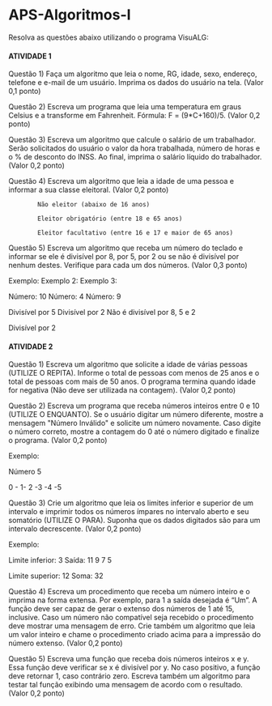 # APS-Algoritmos-I

Resolva as questões abaixo utilizando o programa VisuALG:

#### ATIVIDADE 1


Questão 1) Faça um algoritmo que leia o nome, RG, idade, sexo, endereço, telefone e e-mail de um usuário. Imprima os dados do usuário na tela. (Valor 0,1 ponto)

Questão 2) Escreva um programa que leia uma temperatura em graus Celsius e a transforme em  Fahrenheit. Fórmula: F = (9*C+160)/5. (Valor 0,2 ponto)

Questão 3) Escreva um algoritmo que calcule o salário de um trabalhador. Serão solicitados do usuário o valor da hora trabalhada, número de horas e o % de desconto do INSS. Ao final, imprima o salário líquido do trabalhador. (Valor 0,2 ponto)

Questão 4) Escreva um algoritmo que leia a idade de uma pessoa e informar a sua classe eleitoral. (Valor 0,2 ponto)

            Não eleitor (abaixo de 16 anos)

            Eleitor obrigatório (entre 18 e 65 anos)

            Eleitor facultativo (entre 16 e 17 e maior de 65 anos)


Questão 5) Escreva um algoritmo que receba um número do teclado e informar se ele é divisível por 8, por 5, por 2 ou se não é divisível por nenhum destes. Verifique para cada um dos números. (Valor 0,3 ponto)

Exemplo:                                                       Exemplo 2:                                         Exemplo 3:

Número: 10                                                   Número: 4                                         Número: 9

Divisível por 5                                               Divisível por 2                                    Não é divisível por 8, 5 e 2

Divisível por 2

 

#### ATIVIDADE 2


Questão 1) Escreva um algoritmo que solicite a idade de várias pessoas (UTILIZE O REPITA). Informe o total de pessoas com menos de 25 anos e o total de pessoas com mais de 50 anos. O programa termina quando idade for negativa (Não deve ser utilizada na contagem). (Valor 0,2 ponto)

Questão 2) Escreva um programa que receba números inteiros entre 0 e 10 (UTILIZE O ENQUANTO). Se o usuário digitar um número diferente, mostre a mensagem "Número Inválido" e solicite um número novamente. Caso digite o número correto, mostre a contagem do 0 até o número digitado e finalize o programa. (Valor 0,2 ponto)

Exemplo:

Número 5

0 - 1- 2 -3 -4 -5

Questão 3) Crie um algoritmo que leia os limites inferior e superior de um intervalo e imprimir todos os números ímpares no intervalo aberto e seu somatório (UTILIZE O PARA). Suponha que os dados digitados são para um intervalo decrescente. (Valor 0,2 ponto)

Exemplo:

Limite inferior: 3                    Saída: 11  9  7  5

Limite superior: 12                Soma: 32

Questão 4) Escreva um procedimento que receba um número inteiro e o imprima na forma extensa. Por exemplo, para 1 a saída desejada é “Um”. A função deve ser capaz de gerar o extenso dos números de 1 até 15, inclusive. Caso um número não compatível seja recebido o procedimento deve mostrar uma mensagem de erro. Crie também um algoritmo que leia um valor inteiro e chame o procedimento criado acima para a impressão do número extenso. (Valor 0,2 ponto)

Questão 5) Escreva uma função que receba dois números inteiros x e y. Essa função deve verificar se x é divisível por y. No caso positivo, a função deve retornar 1, caso contrário zero. Escreva também um algoritmo para testar tal função exibindo uma mensagem de acordo com o resultado. (Valor 0,2 ponto)

